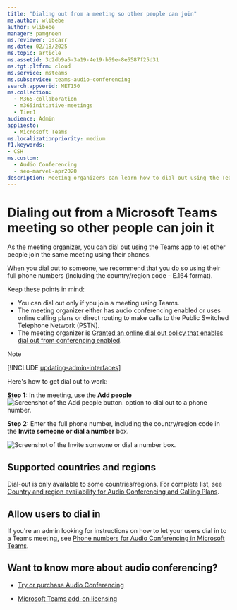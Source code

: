 ```yaml
---
title: "Dialing out from a meeting so other people can join"
ms.author: wlibebe
author: wlibebe
manager: pamgreen
ms.reviewer: oscarr
ms.date: 02/18/2025
ms.topic: article
ms.assetid: 3c2db9a5-3a19-4e19-b59e-8e5587f25d31
ms.tgt.pltfrm: cloud
ms.service: msteams
ms.subservice: teams-audio-conferencing
search.appverid: MET150
ms.collection: 
  - M365-collaboration
  - m365initiative-meetings
  - Tier1
audience: Admin
appliesto: 
  - Microsoft Teams
ms.localizationpriority: medium
f1.keywords:
- CSH
ms.custom: 
  - Audio Conferencing
  - seo-marvel-apr2020
description: Meeting organizers can learn how to dial out using the Teams app to let other people join the same meeting using their phones.
---
```


# Dialing out from a Microsoft Teams meeting so other people can join it

As the meeting organizer, you can dial out using the Teams app to let other people join the same meeting using their phones.

When you dial out to someone, we recommend that you do so using their full phone numbers (including the country/region code - E.164 format).
  
Keep these points in mind:

- You can dial out only if you join a meeting using Teams.
- The meeting organizer either has audio conferencing enabled or uses online calling plans or direct routing to make calls to the Public Switched Telephone Network (PSTN).
- The meeting organizer is [Granted an online dial out policy that enables dial out from conferencing enabled](/powershell/module/teams/grant-csdialoutpolicy).

> [!NOTE]
> [!INCLUDE [updating-admin-interfaces](includes/updating-admin-interfaces.md)]

Here's how to get dial out to work:

 **Step 1:** In the meeting, use the **Add people** ![Screenshot of the Add people button.](media/add-people-button.png) option to dial out to a phone number.

 **Step 2:** Enter the full phone number, including the country/region code in the **Invite someone or dial a number** box.
  
![Screenshot of the Invite someone or dial a number box.](media/invite-someone-box.png)

## Supported countries and regions

Dial-out is only available to some countries/regions. For complete list, see [Country and region availability for Audio Conferencing and Calling Plans](country-and-region-availability-for-audio-conferencing-and-calling-plans/country-and-region-availability-for-audio-conferencing-and-calling-plans.md).

## Allow users to dial in

If you're an admin looking for instructions on how to let your users dial in to a Teams meeting, see [Phone numbers for Audio Conferencing in Microsoft Teams](phone-numbers-for-audio-conferencing-in-teams.md).

## Want to know more about audio conferencing?

- [Try or purchase Audio Conferencing](try-or-purchase-audio-conferencing-in-office-365-for-teams.md)

- [Microsoft Teams add-on licensing](./teams-add-on-licensing/microsoft-teams-add-on-licensing.md)
